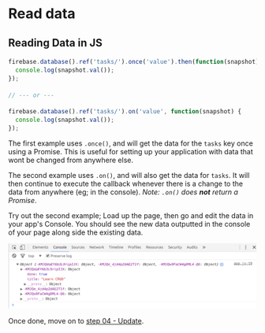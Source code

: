 # Read data

## Reading Data in JS

```javascript
firebase.database().ref('tasks/').once('value').then(function(snapshot) {
  console.log(snapshot.val());
});

// --- or ---

firebase.database().ref('tasks/').on('value', function(snapshot) {
  console.log(snapshot.val());
});
```

The first example uses `.once()`, and will get the data for the `tasks` key once
using a Promise. This is useful for setting up your application with data that
wont be changed from anywhere else.

The second example uses `.on()`, and will also get the data for `tasks`. It will
then continue to execute the callback whenever there is a change to the data
from anywhere (eg; in the console). _Note: `.on()` does **not** return a
Promise_.

Try out the second example; Load up the page, then go and edit the data in your
app's Console. You should see the new data outputted in the console of your page
along side the existing data.

![](../DocImages/07-read-collection.png)

Once done, move on to [step 04 - Update](04.md).
